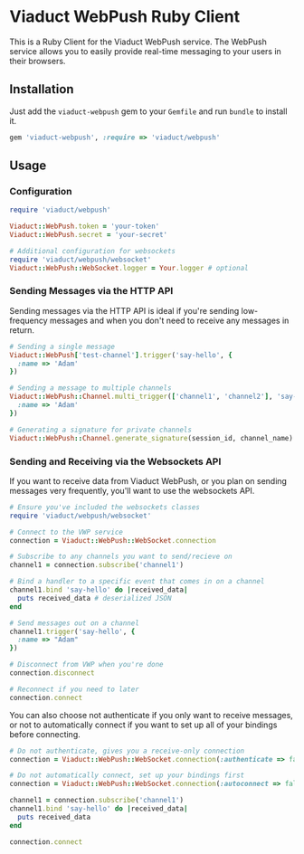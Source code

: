 # Viaduct WebPush Ruby Client

This is a Ruby Client for the Viaduct WebPush service. The WebPush service
allows you to easily provide real-time messaging to your users in their browsers.

## Installation

Just add the `viaduct-webpush` gem to your `Gemfile` and run `bundle` to install
it.

```ruby
gem 'viaduct-webpush', :require => 'viaduct/webpush'
```

## Usage

### Configuration

```ruby
require 'viaduct/webpush'

Viaduct::WebPush.token = 'your-token'
Viaduct::WebPush.secret = 'your-secret'

# Additional configuration for websockets
require 'viaduct/webpush/websocket'
Viaduct::WebPush::WebSocket.logger = Your.logger # optional
```

### Sending Messages via the HTTP API

Sending messages via the HTTP API is ideal if you're sending low-frequency messages and when you don't need to receive any messages in return.

```ruby
# Sending a single message
Viaduct::WebPush['test-channel'].trigger('say-hello', {
  :name => 'Adam'
})

# Sending a message to multiple channels
Viaduct::WebPush::Channel.multi_trigger(['channel1', 'channel2'], 'say-hello', {
  :name => 'Adam'
})

# Generating a signature for private channels
Viaduct::WebPush::Channel.generate_signature(session_id, channel_name)
```

### Sending and Receiving via the Websockets API

If you want to receive data from Viaduct WebPush, or you plan on sending messages very frequently, you'll want to use the websockets API.

```ruby
# Ensure you've included the websockets classes
require 'viaduct/webpush/websocket'

# Connect to the VWP service
connection = Viaduct::WebPush::WebSocket.connection

# Subscribe to any channels you want to send/recieve on
channel1 = connection.subscribe('channel1')

# Bind a handler to a specific event that comes in on a channel
channel1.bind 'say-hello' do |received_data|
  puts received_data # deserialized JSON
end

# Send messages out on a channel
channel1.trigger('say-hello', {
  :name => "Adam"
})

# Disconnect from VWP when you're done
connection.disconnect

# Reconnect if you need to later
connection.connect
```

You can also choose not authenticate if you only want to receive messages, or not to automatically connect if you want to set up all of your bindings before connecting.

```ruby
# Do not authenticate, gives you a receive-only connection
connection = Viaduct::WebPush::WebSocket.connection(:authenticate => false)

# Do not automatically connect, set up your bindings first
connection = Viaduct::WebPush::WebSocket.connection(:autoconnect => false)

channel1 = connection.subscribe('channel1')
channel1.bind 'say-hello' do |received_data|
  puts received_data
end

connection.connect
```
